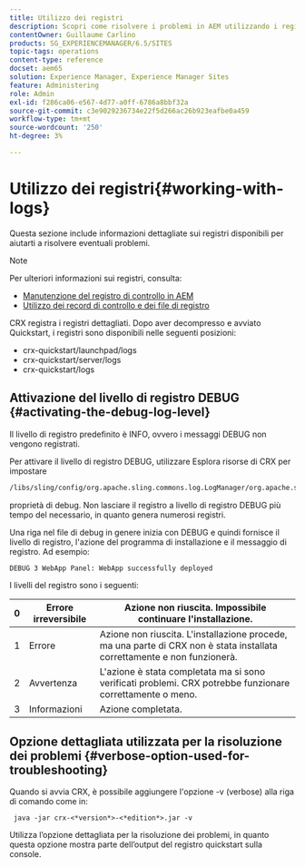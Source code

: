 ```yaml
---
title: Utilizzo dei registri
description: Scopri come risolvere i problemi in AEM utilizzando i registri.
contentOwner: Guillaume Carlino
products: SG_EXPERIENCEMANAGER/6.5/SITES
topic-tags: operations
content-type: reference
docset: aem65
solution: Experience Manager, Experience Manager Sites
feature: Administering
role: Admin
exl-id: f286ca06-e567-4d77-a0ff-6786a8bbf32a
source-git-commit: c3e9029236734e22f5d266ac26b923eafbe0a459
workflow-type: tm+mt
source-wordcount: '250'
ht-degree: 3%

---
```


# Utilizzo dei registri{#working-with-logs}

Questa sezione include informazioni dettagliate sui registri disponibili per aiutarti a risolvere eventuali problemi.

>[!NOTE]
>
>Per ulteriori informazioni sui registri, consulta:
>
>* [Manutenzione del registro di controllo in AEM](/help/sites-administering/operations-audit-log.md)
>* [Utilizzo dei record di controllo e dei file di registro](/help/sites-deploying/monitoring-and-maintaining.md#working-with-audit-records-and-log-files)

CRX registra i registri dettagliati. Dopo aver decompresso e avviato Quickstart, i registri sono disponibili nelle seguenti posizioni:

* crx-quickstart/launchpad/logs
* crx-quickstart/server/logs
* crx-quickstart/logs

## Attivazione del livello di registro DEBUG {#activating-the-debug-log-level}

Il livello di registro predefinito è INFO, ovvero i messaggi DEBUG non vengono registrati.

Per attivare il livello di registro DEBUG, utilizzare Esplora risorse di CRX per impostare

```xml
/libs/sling/config/org.apache.sling.commons.log.LogManager/org.apache.sling.commons.log.level
```

proprietà di debug. Non lasciare il registro a livello di registro DEBUG più tempo del necessario, in quanto genera numerosi registri.

Una riga nel file di debug in genere inizia con DEBUG e quindi fornisce il livello di registro, l&#39;azione del programma di installazione e il messaggio di registro. Ad esempio:

```xml
DEBUG 3 WebApp Panel: WebApp successfully deployed
```

I livelli del registro sono i seguenti:

| 0 | Errore irreversibile | Azione non riuscita. Impossibile continuare l&#39;installazione. |
|---|---|---|
| 1 | Errore | Azione non riuscita. L&#39;installazione procede, ma una parte di CRX non è stata installata correttamente e non funzionerà. |
| 2 | Avvertenza | L&#39;azione è stata completata ma si sono verificati problemi. CRX potrebbe funzionare correttamente o meno. |
| 3 | Informazioni | Azione completata. |

## Opzione dettagliata utilizzata per la risoluzione dei problemi {#verbose-option-used-for-troubleshooting}

Quando si avvia CRX, è possibile aggiungere l&#39;opzione -v (verbose) alla riga di comando come in:

` java -jar crx-<*version*>-<*edition*>.jar -v`

Utilizza l’opzione dettagliata per la risoluzione dei problemi, in quanto questa opzione mostra parte dell’output del registro quickstart sulla console.
